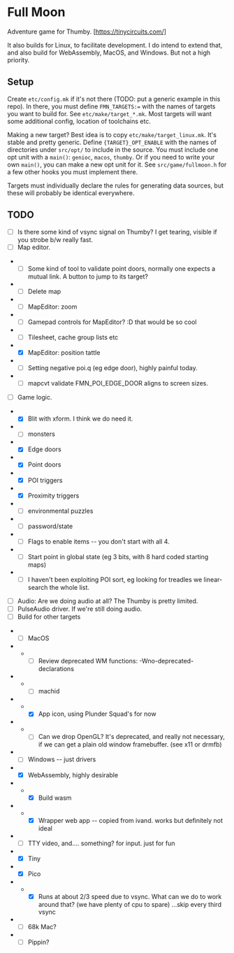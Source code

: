 # Full Moon

Adventure game for Thumby. [https://tinycircuits.com/]

It also builds for Linux, to facilitate development.
I do intend to extend that, and also build for WebAssembly, MacOS, and Windows.
But not a high priority.

## Setup

Create `etc/config.mk` if it's not there (TODO: put a generic example in this repo).
In there, you must define `FMN_TARGETS:=` with the names of targets you want to build for.
See `etc/make/target_*.mk`.
Most targets will want some additional config, location of toolchains etc.

Making a new target? Best idea is to copy `etc/make/target_linux.mk`.
It's stable and pretty generic.
Define `{TARGET}_OPT_ENABLE` with the names of directories under `src/opt/` to include in the source.
You must include one opt unit with a `main()`: `genioc`, `macos`, `thumby`.
Or if you need to write your own `main()`, you can make a new opt unit for it.
See `src/game/fullmoon.h` for a few other hooks you must implement there.

Targets must individually declare the rules for generating data sources, but these will probably be identical everywhere.

## TODO

- [ ] Is there some kind of vsync signal on Thumby? I get tearing, visible if you strobe b/w really fast.
- [ ] Map editor.
- - [ ] Some kind of tool to validate point doors, normally one expects a mutual link. A button to jump to its target?
- - [ ] Delete map
- - [ ] MapEditor: zoom
- - [ ] Gamepad controls for MapEditor? :D that would be so cool
- - [ ] Tilesheet, cache group lists etc
- - [x] MapEditor: position tattle
- - [ ] Setting negative poi.q (eg edge door), highly painful today.
- - [ ] mapcvt validate FMN_POI_EDGE_DOOR aligns to screen sizes.
- [ ] Game logic.
- - [x] Blit with xform. I think we do need it.
- - [ ] monsters
- - [x] Edge doors
- - [x] Point doors
- - [x] POI triggers
- - [x] Proximity triggers
- - [ ] environmental puzzles
- - [ ] password/state
- - [ ] Flags to enable items -- you don't start with all 4.
- - [ ] Start point in global state (eg 3 bits, with 8 hard coded starting maps)
- - [ ] I haven't been exploiting POI sort, eg looking for treadles we linear-search the whole list.
- [ ] Audio: Are we doing audio at all? The Thumby is pretty limited.
- [ ] PulseAudio driver. If we're still doing audio.
- [ ] Build for other targets
- - [ ] MacOS
- - - [ ] Review deprecated WM functions: -Wno-deprecated-declarations
- - - [ ] machid
- - - [x] App icon, using Plunder Squad's for now
- - - [ ] Can we drop OpenGL? It's deprecated, and really not necessary, if we can get a plain old window framebuffer. (see x11 or drmfb)
- - [ ] Windows -- just drivers
- - [x] WebAssembly, highly desirable
- - - [x] Build wasm
- - - [x] Wrapper web app -- copied from ivand. works but definitely not ideal
- - [ ] TTY video, and.... something? for input. just for fun
- - [x] Tiny
- - [x] Pico
- - - [x] Runs at about 2/3 speed due to vsync. What can we do to work around that? (we have plenty of cpu to spare) ...skip every third vsync
- - [ ] 68k Mac?
- - [ ] Pippin?
